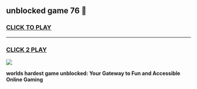 
## unblocked game 76 👋
<h3>
<a href="https://premium.freeplayer.one?title=unblocked_game_76&ref=13F">CLICK TO PLAY</a></h3>
<hr>

<h3>
<a href="https://premium.freeplayer.one?title=unblocked_game_76&ref=13F">CLICK 2 PLAY</a>
  
</h3>

<a href="https://premium.freeplayer.one?title=unblocked_game_76&ref=12F/"><img src="https://clearcache.store/games.png"></a>


**worlds hardest game unblocked: Your Gateway to Fun and Accessible Online Gaming**

